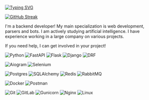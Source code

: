 <a href="https://git.io/typing-svg"><img src="https://readme-typing-svg.demolab.com?font=Fira+Code&pause=1000&color=E6B747&random=false&width=435&lines=Greetings!;I'm+Python+Backend+Developer" alt="Typing SVG" /></a>

<a href="https://git.io/streak-stats"><img src="https://streak-stats.demolab.com?user=zhdanovam72&theme=dark" alt="GitHub Streak" /></a>

I'm a backend developer! My main specialization is web development, parsers and bots. I am actively studying artificial intelligence. I have experience working in a large company on various projects.

If you need help, I can get involved in your project!

![Python](https://img.shields.io/badge/python-3670A0?style=for-the-badge&logo=Python&logoColor=white)
![FastAPI](https://img.shields.io/badge/FastAPI-005571?style=for-the-badge&logo=fastapi)
![Flask](https://img.shields.io/badge/flask-%23000.svg?style=for-the-badge&logo=flask&logoColor=white)
![Django](https://img.shields.io/badge/Django-092E20?style=for-the-badge&logo=django&logoColor=green)
![DRF](https://img.shields.io/badge/djangorestframework-api-key.svg?style=for-the-badge&logo=drf&logoColor=44b78b&labelColor=darkgreen&color=black)

![Aiogram](https://img.shields.io/badge/aiogram-dialog.svg?style=for-the-badge&logo=Aiogram&logoColor=Aiogram)
![Selenium](https://img.shields.io/badge/-selenium-%43B02A?style=for-the-badge&logo=selenium&logoColor=white)

![Postgres](https://img.shields.io/badge/postgres-%23316192.svg?style=for-the-badge&logo=postgresql&logoColor=white)
![SQLAlchemy](https://img.shields.io/badge/SQLAlchemy-D71F00?style=for-the-badge&logo=SQLAlchemy&logoColor=SQLAlchemy)
![Redis](https://img.shields.io/badge/redis-%23DD0031.svg?style=for-the-badge&logo=redis&logoColor=white)
![RabbitMQ](https://img.shields.io/badge/Rabbitmq-FF6600?style=for-the-badge&logo=rabbitmq&logoColor=white)

![Docker](https://img.shields.io/badge/docker-%230db7ed.svg?style=for-the-badge&logo=docker&logoColor=white)
![Postman](https://img.shields.io/badge/Postman-FF6C37?style=for-the-badge&logo=postman&logoColor=white)

![Git](https://img.shields.io/badge/git-%23F05033.svg?style=for-the-badge&logo=git&logoColor=white)
![GitLab](https://img.shields.io/badge/gitlab-%23181717.svg?style=for-the-badge&logo=gitlab&logoColor=white)
![Gunicorn](https://img.shields.io/badge/gunicorn-%298729.svg?style=for-the-badge&logo=gunicorn&logoColor=white)
![Nginx](https://img.shields.io/badge/nginx-%23009639.svg?style=for-the-badge&logo=nginx&logoColor=white)
![Linux](https://img.shields.io/badge/Linux-FCC624?style=for-the-badge&logo=linux&logoColor=black)
